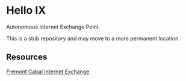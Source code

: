 # Hello IX

Autonomous Internet Exchange Point.

This is a stub repository and may move to a more permanent location.

## Resources

[Fremont Cabal Internet Exchange](https://fcix.net/)
